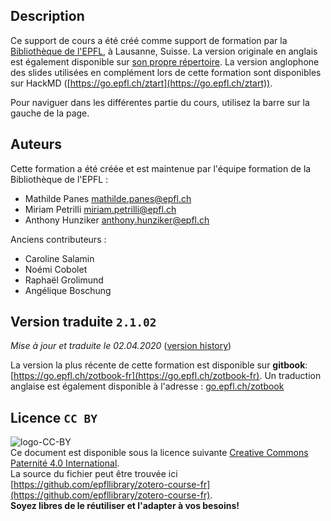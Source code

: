 ## Description
Ce support de cours a été créé comme support de formation par la [Bibliothèque de l'EPFL](https://www.epfl.ch/campus/library/fr/bibliotheque/), à Lausanne, Suisse. La version originale en anglais est également disponible sur [son propre répertoire](https://github.com/epfllibrary/zotero-course).  La version anglophone des slides utilisées en complément lors de cette formation sont disponibles sur HackMD ([https://go.epfl.ch/ztart](https://go.epfl.ch/ztart)).

Pour naviguer dans les différentes partie du cours, utilisez la barre sur la gauche de la page.

## Auteurs

Cette formation a été créée et est maintenue par l'équipe formation de la Bibliothèque de l'EPFL :   

+ Mathilde Panes [mathilde.panes@epfl.ch](mailto:mathilde.panes@epfl.ch)  
+ Miriam Petrilli [miriam.petrilli@epfl.ch](mailto:miriam.petrilli@epfl.ch) 
+ Anthony Hunziker [anthony.hunziker@epfl.ch](anthony.hunziker@epfl.ch) 

Anciens contributeurs : 
+ Caroline Salamin
+ Noémi Cobolet
+ Raphaël Grolimund
+ Angélique Boschung

## Version traduite `2.1.02`

*Mise à jour et traduite le 02.04.2020* ([version history](X-references.md))

La version la plus récente de cette formation est disponible sur **gitbook**: [https://go.epfl.ch/zotbook-fr](https://go.epfl.ch/zotbook-fr).
Un traduction anglaise est également disponible à l'adresse : [go.epfl.ch/zotbook](https://go.epfl.ch/zotbook)


## Licence `CC BY`
![logo-CC-BY](img/cc-by.svg)   
Ce document est disponible sous la licence suivante  [Creative Commons Paternité 4.0 International](http://creativecommons.org/licenses/by/4.0/deed.fr).   
La source du fichier peut être trouvée ici [https://github.com/epfllibrary/zotero-course-fr](https://github.com/epfllibrary/zotero-course-fr).   
**Soyez libres de le réutiliser et l'adapter à vos besoins!**   
